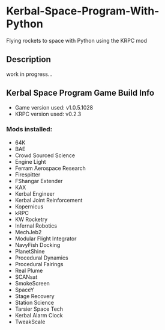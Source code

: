 # Kerbal-Space-Program-With-Python
Flying rockets to space with Python using the KRPC mod


## Description
work in progress...

## Kerbal Space Program Game Build Info
* Game version used: v1.0.5.1028
* KRPC version used: v0.2.3

### Mods installed:
* 64K
* BAE
* Crowd Sourced Science
* Engine Light
* Ferram Aerospace Research
* Firespitter
* FShangar Extender
* KAX
* Kerbal Engineer
* Kerbal Joint Reinforcement
* Kopernicus
* kRPC
* KW Rocketry
* Infernal Robotics
* MechJeb2
* Modular Flight Integrator
* NavyFish Docking
* PlanetShine
* Procedural Dynamics
* Procedural Fairings
* Real Plume
* SCANsat
* SmokeScreen
* SpaceY
* Stage Recovery
* Station Science
* Tarsier Space Tech
* Kerbal Alarm Clock
* TweakScale
